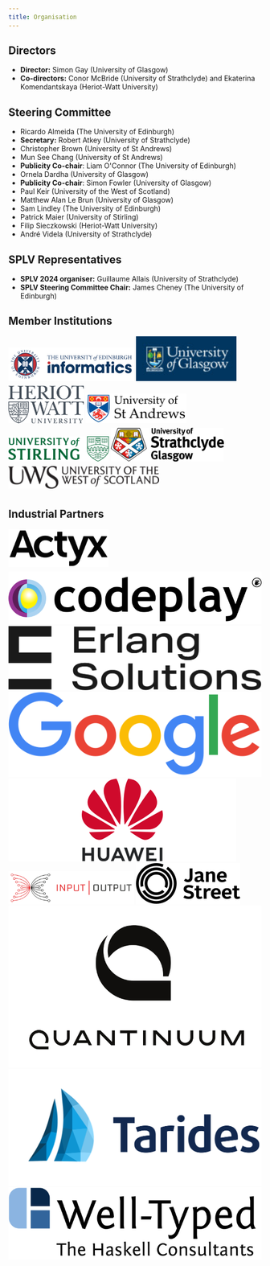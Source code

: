 ```yaml
---
title: Organisation
---
```


## Directors

- **Director:** Simon Gay (University of Glasgow)
- **Co-directors:** Conor McBride (University of Strathclyde) and Ekaterina Komendantskaya (Heriot-Watt University)

## Steering Committee

- Ricardo Almeida (The University of Edinburgh)
- **Secretary:** Robert Atkey (University of Strathclyde)
- Christopher Brown (University of St Andrews)
- Mun See Chang (University of St Andrews)
- **Publicity Co-chair**: Liam O'Connor (The University of Edinburgh)
- Ornela Dardha (University of Glasgow)
- **Publicity Co-chair**: Simon Fowler (University of Glasgow)
- Paul Keir (University of the West of Scotland)
- Matthew Alan Le Brun (University of Glasgow)
- Sam Lindley (The University of Edinburgh)
- Patrick Maier (University of Stirling)
- Filip Sieczkowski (Heriot-Watt University)
- André Videla (University of Strathclyde)

## SPLV Representatives

- **SPLV 2024 organiser:** Guillaume Allais (University of Strathclyde)
- **SPLV Steering Committee Chair:** James Cheney (The University of Edinburgh)

## Member Institutions


<div class="logos">
<a href="https://www.ed.ac.uk/"><img style="padding-bottom:6px; width:250px;" src="/images/edinburgh.jpg" alt="University of Edinburgh"/></a>
<a href="https://www.gla.ac.uk/"><img style="padding-bottom:6px; width:200px;" src="/images/glasgow.jpg" alt="University of Glasgow"/></a>
<a href="https://www.hw.ac.uk/"><img style="padding-bottom:6px; width:150px;" src="/images/heriot-watt.png" alt="Heriot-Watt University"/></a>
<a href="https://www.st-andrews.ac.uk/"><img style="padding-bottom:6px; width:200px;" src="/images/st-andrews.png" alt="University of St Andrews"/></a>
<a href="https://www.stirling.ac.uk/"><img style="padding-bottom:6px; width:200px;" src="/images/stirling.svg" alt="University of Stirling"/></a>
<a href="https://www.strath.ac.uk/"><img style="padding-bottom:6px; width:225px;" src="/images/strathclyde.jpg" alt="University of Strathclyde"/></a>
<a href="https://www.uws.ac.uk/"><img style="padding-bottom:6px; width:300px;" src="/images/uws.png" alt="University of the West of Scotland"/></a>
</div>


## Industrial Partners

<div class="logos">
<a href="https://www.actyx.com/"><img style="padding-bottom:6px; width:200px;" src="/images/logo_actyx.svg" alt="Actyx Logo"/></a>
<a href="https://codeplay.com/"><img src="/images/logo_codeplay.svg" alt="Codeplay Logo"/></a>
<a href="https://www.erlang-solutions.com/"><img src="/images/logo_erlang.svg" alt="Erlang Solutions Logo"/></a>
<a href="https://www.google.com/"><img src="/images/logo_google.svg" alt="Google Logo"/></a>
<a href="https://www.huawei.com/"><img src="/images/logo_huawei.svg" alt="Huawei Logo"/></a>
<a href="https://iog.io/"><img style="width:250px;" src="/images/logo_iog.svg" alt="Input Output Global Logo"/></a>
<a href="https://www.janestreet.com/"><img src="/images/logo_janest.svg" alt="Jane Street Capital Logo"/></a>
<a href="https://www.quantinuum.com/"><img src="/images/logo_quantinuum.svg" alt="Quantinuum Logo"/></a>
<a href="https://www.tarides.com/"><img src="/images/logo_tarides.svg" alt="Tarides Logo"/></a>
<a href="https://www.well-typed.com/"><img src="/images/logo_well-typed.svg" alt="Well-Typed Logo"/></a>
</div>

